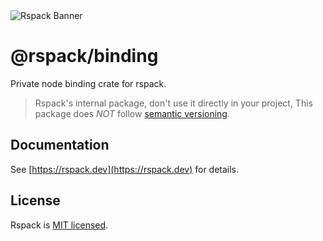<picture>
  <img alt="Rspack Banner" src="https://assets.rspack.dev/rspack/rspack-banner.png">
</picture>

# @rspack/binding

Private node binding crate for rspack.
> Rspack's internal package, don't use it directly in your project, This package does *NOT* follow [semantic versioning](https://semver.org/).

## Documentation

See [https://rspack.dev](https://rspack.dev) for details.

## License

Rspack is [MIT licensed](https://github.com/web-infra-dev/rspack/blob/main/LICENSE).
